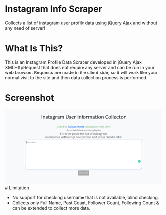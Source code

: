 # Instagram Info Scraper
Collects a list of instagram user profile data using jQuery Ajax and without any need of server!
# What Is This?
This is an Instagram Profile Data Scraper developed in jQuery Ajax XMLHttpRequest that does not require any server and can be run in your web browser. Requests are made in the client side, so it will work like your normal visit to the site and then data collection process is performed.
# Screenshot
<img src="https://raw.githubusercontent.com/TufayelLUS/Instagram-Info-Scraper/master/Screenshot.PNG" alt="How it Looks" />
# Limitation
<ul><li>No support for checking username that is not available, blind checking.</li>
<li>Collects only Full Name, Post Count, Follower Count, Following Count & can be extended to collect more data.</li></ul>
